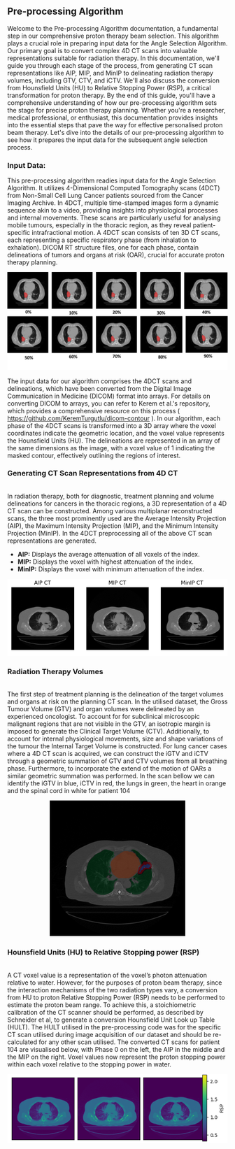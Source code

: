 ## Pre-processing Algorithm

Welcome to the Pre-processing Algorithm documentation, a fundamental step in our comprehensive proton therapy beam selection. This algorithm plays a crucial role in preparing input data for the Angle Selection Algorithm. Our primary goal is to convert complex 4D CT scans into valuable representations suitable for radiation therapy. In this documentation, we'll guide you through each stage of the process, from generating CT scan representations like AIP, MIP, and MinIP to delineating radiation therapy volumes, including GTV, CTV, and iCTV. We'll also discuss the conversion from Hounsfield Units (HU) to Relative Stopping Power (RSP), a critical transformation for proton therapy. By the end of this guide, you'll have a comprehensive understanding of how our pre-processing algorithm sets the stage for precise proton therapy planning. Whether you're a researcher, medical professional, or enthusiast, this documentation provides insights into the essential steps that pave the way for effective personalised proton beam therapy. Let's dive into the details of our pre-processing algorithm to see how it prepares the input data for the subsequent angle selection process.

### Input Data:

This pre-processing algorithm readies input data for the Angle Selection Algorithm. It utilizes 4-Dimensional Computed Tomography scans (4DCT) from Non-Small Cell Lung Cancer patients sourced from the Cancer Imaging Archive. In 4DCT, multiple time-stamped images form a dynamic sequence akin to a video, providing insights into physiological processes and internal movements. These scans are particularly useful for analysing mobile tumours, especially in the thoracic region, as they reveal patient-specific intrafractional motion. A 4DCT scan consists of ten 3D CT scans, each representing a specific respiratory phase (from inhalation to exhalation). DICOM RT structure files, one for each phase, contain delineations of tumors and organs at risk (OAR), crucial for accurate proton therapy planning.
<p align="center">
  <img src="../Images/Pre_Processing/4DCT_p107.png">
</p>

The input data for our algorithm comprises the 4DCT scans and delineations, which have been converted from the Digital Image Communication in Medicine (DICOM) format into arrays. For details on converting DICOM to arrays, you can refer to Kerem et al.'s repository, which provides a comprehensive resource on this process ( https://github.com/KeremTurgutlu/dicom-contour ). In our algorithm, each phase of the 4DCT scans is transformed into a 3D array where the voxel coordinates indicate the geometric location, and the voxel value represents the Hounsfield Units (HU). The delineations are represented in an array of the same dimensions as the image, with a voxel value of 1 indicating the masked contour, effectively outlining the regions of interest.


### Generating CT Scan Representations from 4D CT 
<br /> In radiation therapy, both for diagnostic, treatment planning and volume delineations for cancers in the thoracic regions, a 3D representation of a 4D CT scan can be constructed. Among various multiplanar reconstructed scans, the three most prominently used are the Average Intensity Projection (AIP), the Maximum Intensity Projection (MIP), and the Minimum Intensity Projection (MinIP). In the 4DCT preprocessing all of the above CT scan representations are generated.
<br>
 * **AIP:** Displays the average attenuation of all voxels of the index.
 * **MIP:** Displays the voxel with highest attenuation of the index.
 * **MinIP:** Displays the voxel with minimum attenuation of the index. 
<p align="center">
  <img src="../Images/Pre_Processing/AIP_MIP_MinIP.png">
</p>

### Radiation Therapy Volumes
<br /> The first step of treatment planning is the delineation of the target volumes and organs at risk on the planning CT scan. In the utilised dataset, the Gross Tumour Volume (GTV) and organ volumes were delineated by an experienced oncologist. To account for for subclinical microscopic malignant regions that are not visible in the GTV, an isotropic margin is imposed to generate the Clinical Target Volume (CTV). Additionally, to account for internal physiological movements, size and shape variations of the tumour the Internal Target Volume is constructed. For lung cancer cases where a 4D CT scan is acquired, we can construct the iGTV and iCTV through a geometric summation of GTV and CTV volumes from all breathing phase. Furthermore, to incorporate the extend of the motion of OARs a similar geometric summation was performed. In the scan bellow we can identify the iGTV in blue, iCTV in red, the lungs in green, the heart in orange and the spinal cord in white for patient 104
<p align="center">
  <img src="../Images/Pre_Processing/ICTV_and_ITV.png">
</p>

### Hounsfield Units (HU) to Relative Stopping power (RSP)
<br /> A CT voxel value is a representation of the voxel’s photon attenuation relative to water. However, for the purposes of proton beam therapy, since the interaction mechanisms of the two radiation types vary, a conversion from HU to proton Relative Stopping Power (RSP) needs to be performed to estimate the proton beam range. To achieve this, a stoichiometric calibration of the CT scanner should be performed, as described by Schneider et al, to generate a conversion Hounsfield Unit Look up Table (HULT). The HULT utilised in the pre-processing code was for the specific CT scan utilised during image acquisition of our dataset and should be re-calculated for any other scan utilised. The converted CT scans for patient 104 are visualised below, with Phase 0 on the left, the AIP in the middle and the MIP on the right. Voxel values now represent the proton stopping power within each voxel relative to the stopping power in water. 

<p align="center">
  <img src="../Images/Pre_Processing/RSP_p104.png">
</p>
